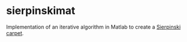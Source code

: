 # sierpinskimat
Implementation of an iterative algorithm in Matlab to create a [Sierpinski carpet](https://en.wikipedia.org/wiki/Sierpi%C5%84ski_carpet).